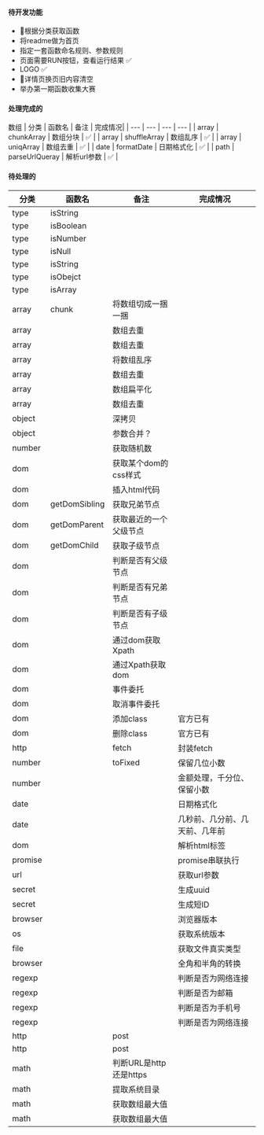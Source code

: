 #### 待开发功能
* 根据分类获取函数
* 将readme做为首页
* 指定一套函数命名规则、参数规则
* 页面需要RUN按钮，查看运行结果 ✅
* LOGO ✅
* 详情页换页旧内容清空
* 举办第一期函数收集大赛

#### 处理完成的
数组
| 分类 | 函数名 | 备注 | 完成情况|
| --- | --- | --- | --- |
| array | chunkArray | 数组分块 | ✅ |
| array | shuffleArray | 数组乱序 | ✅ |
| array | uniqArray | 数组去重 | ✅ |
| date | formatDate | 日期格式化 | ✅ |
| path | parseUrlQueray | 解析url参数 | ✅ |

#### 待处理的
| 分类 | 函数名 | 备注 | 完成情况|
| --- | --- | --- | --- |
| type | isString |  |  |
| type | isBoolean |  |  |
| type | isNumber |  |  |
| type | isNull |  |  |
| type | isString |  |  |
| type | isObejct |  |  |
| type | isArray |  |  |
| array | chunk | 将数组切成一捆一捆 |  |
| array |  | 数组去重 |  |
| array |  | 数组去重 |  |
| array |  | 将数组乱序 |  |
| array |  | 数组去重 |  |
| array |  | 数组扁平化 |  |
| array |  | 数组去重 |  |
| object |  | 深拷贝 |  |
| object |  | 参数合并？ |  |
| number |  | 获取随机数 |  |
| dom |  | 获取某个dom的css样式 |  |
| dom |  | 插入html代码 |  |
| dom | getDomSibling | 获取兄弟节点 |  |
| dom | getDomParent | 获取最近的一个父级节点 |  |
| dom | getDomChild | 获取子级节点 |  |
| dom |  | 判断是否有父级节点 |  |
| dom |  | 判断是否有兄弟节点 |  |
| dom |  | 判断是否有子级节点 |  |
| dom |  | 通过dom获取Xpath |  |
| dom |  | 通过Xpath获取dom |  |
| dom |  | 事件委托 |  |
| dom |  | 取消事件委托 |  |
| dom |  | 添加class | 官方已有 |
| dom |  | 删除class | 官方已有 |
| http |  | fetch | 封装fetch |
| number |  | toFixed | 保留几位小数 |
| number |  |  | 金额处理，千分位、保留小数 |
| date |  |  | 日期格式化 |
| date |  |  | 几秒前、几分前、几天前、几年前 |
| dom |  |  | 解析html标签 |
| promise |  |  | promise串联执行 |
| url |  |  | 获取url参数 |
| secret |  |  | 生成uuid |
| secret |  |  | 生成短ID |
| browser |  |  | 浏览器版本 |
| os |  |  | 获取系统版本 |
| file |  |  | 获取文件真实类型 |
| browser |  |  | 全角和半角的转换 |
| regexp |  |  | 判断是否为网络连接 |
| regexp |  |  | 判断是否为邮箱 |
| regexp |  |  | 判断是否为手机号 |
| regexp |  |  | 判断是否为网络连接 |
| http |  | post |  |
| http |  | post |  |
| math |  | 判断URL是http还是https |  |
| math |  | 提取系统目录 |  |
| math |  | 获取数组最大值 |  |
| math |  | 获取数组最大值 |  |


